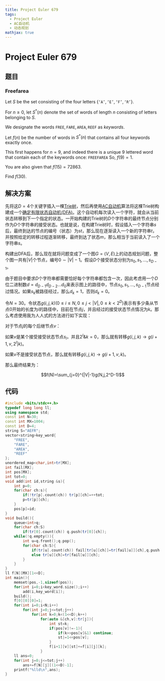 ```yaml
---
title: Project Euler 679
tags:
  - Project Euler
  - AC自动机
  - 动态规划
mathjax: true
---
```

<escape><!-- more --></escape>
    
# Project Euler 679
## 题目
### Freefarea


Let $S$ be the set consisting of the four letters $\{\texttt{`A'},\texttt{`E'},\texttt{`F'},\texttt{`R'}\}$.

For $n\ge 0$, let $S^*(n)$ denote the set of words of length $n$ consisting of letters belonging to $S$.

We designate the words $\texttt{FREE}, \texttt{FARE}, \texttt{AREA}, \texttt{REEF}$ as <i>keywords</i>.

Let $f(n)$ be the number of words in $S^*(n)$ that contains all four keywords exactly once.

This first happens for $n=9$, and indeed there is a unique 9 lettered word that contain each of the keywords once: $\texttt{FREEFAREA}$
So, $f(9)=1$.

You are also given that $f(15)=72863$.

Find $f(30)$.



## 解决方案

先将这$D=4$个关键字插入一棵[Trie树](https://en.wikipedia.org/wiki/Trie)，然后再使用[AC自动机](https://en.wikipedia.org/wiki/Aho%E2%80%93Corasick_algorithm)算法将这棵Trie树构建成一个[确定有限状态自动机(DFA)](https://en.wikipedia.org/wiki/Deterministic_finite_automaton)。这个自动机每次读入一个字符，就会从当前状态转移到下一个指定的状态。一开始构建的Trie树的$D$个字符串的最终节点分别作为$D$个字符串的接受状态。也就是说，在构建Trie树时，假设插入一个字符串$s$后，最终到达的节点的编号（状态）为$st$，那么现在逐渐读入一个新的字符串$t$，并按照给定的转移过程逐渐转移，最终到达了状态$m$，那么相当于当前读入了一个字符串$s$。

构建出DFA后，那么现在就将问题变成了一个图$G=(V,E)$上的动态规划问题，整个图一共有$|V|$个节点，编号$0\sim |V|-1$。假设$D$个接受状态分别为$s_0,s_1,\dots,s_{D-1}$。

由于题目中要求$D$个字符串都需要恰好每个字符串都包含一次，因此考虑用一个$D$位二进制数$d=d_{D-1}d_{D-2}\dots d_0$来表示图上的路径中，节点$s_0,s_1,\dots,s_{D-1}$节点经过情况。如果$s_k$被路径经过，那么$d_k=1$，否则$d_k=0$。

令$N=30$。令状态$g(i,j,k)(0\le i\le N,0\le j<|V|,0\le k<2^D)$表示有多少条从节点$0$开始的长度为$i$的路径中，目前在节点$j$，并且经过的接受状态节点情况为$k$。那么考虑使用我为人人式的方法进行如下实现：

对于节点$j$的每个后继节点$v$：

如果$v$是某个接受接受状态节点$s_l$，并且$2^l\&k=0$，那么就有转移$g(i,j,k)\rightarrow g(i+1,v,2^l|k)$。

如果$v$不是接受状态节点，那么就有转移$g(i,j,k)\rightarrow g(i+1,v,k)$。

那么最终结果为：

$$f(N)=\sum_{j=0}^{|V|-1}g(N,j,2^D-1)$$



## 代码


```C++
#include <bits/stdc++.h>
typedef long long ll;
using namespace std;
const int N=30;
const int MX=1004;
const int D=4;
string S="AEFR";
vector<string>key_word{
    "FREE",
    "FARE",
    "AREA",
    "REEF"
};
unordered_map<char,int>tr[MX];
int fail[MX];
int pos[MX];
int tot=0;
void add(int id,string &s){
    int p=0;
    for(char ch:s){
        if(!tr[p].count(ch)) tr[p][ch]=++tot;
        p=tr[p][ch];
    }
    pos[p]=id;
}
void build(){
    queue<int>q;
    for(char ch:S)
        if(tr[0].count(ch)) q.push(tr[0][ch]);
    while(!q.empty()){
        int u=q.front();q.pop();
        for(char ch:S){
            if(tr[u].count(ch)) fail[tr[u][ch]]=tr[fail[u]][ch],q.push(tr[u][ch]);
            else tr[u][ch]=tr[fail[u]][ch];
        }
    }
}
ll f[N][MX][1<<D];
int main(){
    memset(pos,-1,sizeof(pos));
    for(int i=0;i<key_word.size();i++)
        add(i,key_word[i]);
    build();
    f[0][0][0]=1;
    for(int i=0;i<N;i++)
        for(int j=0;j<=tot;j++)
            for(int k=0;k<(1<<D);k++)
                for(auto &[ch,v]:tr[j]){
                    int st=k;
                    if(pos[v]!=-1){
                        if(k>>pos[v]&1) continue;
                        st|=1<<pos[v];
                    }
                    f[i+1][v][st]+=f[i][j][k];
                }
    ll ans=0;
    for(int j=0;j<=tot;j++)
        ans+=f[N][j][(1<<D)-1];
    printf("%lld\n",ans);
}

```